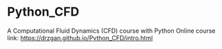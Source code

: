 # Python_CFD
A Computational Fluid Dynamics (CFD) course with Python
Online course link: https://drzgan.github.io/Python_CFD/intro.html
